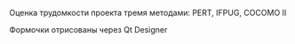 Оценка трудомкости проекта тремя методами: PERT, IFPUG, COCOMO II

Формочки отрисованы через Qt  Designer
